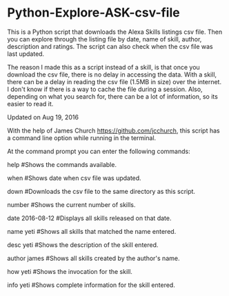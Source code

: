 # Python-Explore-ASK-csv-file

This is a Python script that downloads the Alexa Skills listings csv file.  Then you can explore through the listing file by date, name of skill, author, description and ratings.  The script can also check when the csv file was last updated.

The reason I made this as a script instead of a skill, is that once you download the csv file, there is no delay in accessing the data.  With a skill, there can be a delay in reading the csv file (1.5MB in size) over the internet.  I don't know if there is a way to cache the file during a session.  Also, depending on what you search for, there can be a lot of information, so its easier to read it.

Updated on Aug 19, 2016

With the help of James Church https://github.com/jcchurch, this script has a command line option while running in the terminal.

At the command prompt you can enter the following commands:

help #Shows the commands available.

when #Shows date when csv file was updated.

down #Downloads the csv file to the same directory as this script.

number #Shows the current number of skills.

date 2016-08-12 #Displays all skills released on that date.

name yeti #Shows all skills that matched the name entered.

desc yeti #Shows the description of the skill entered.

author james #Shows all skills created by the author's name.

how yeti #Shows the invocation for the skill.

info yeti #Shows complete information for the skill entered.


